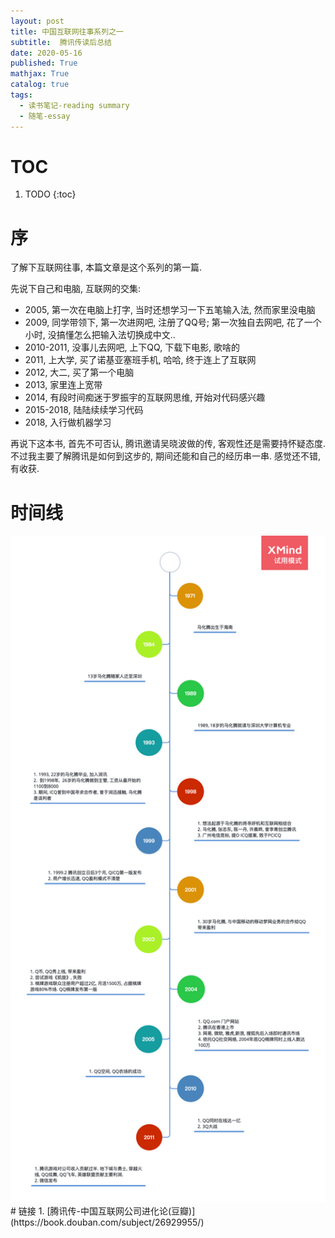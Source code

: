 ```yaml
---
layout: post
title: 中国互联网往事系列之一
subtitle:  腾讯传读后总结
date: 2020-05-16
published: True
mathjax: True
catalog: true
tags:
  - 读书笔记-reading summary
  - 随笔-essay
---
```

# TOC
1. TODO
{:toc}

# 序

了解下互联网往事, 本篇文章是这个系列的第一篇. 

先说下自己和电脑, 互联网的交集:

- 2005, 第一次在电脑上打字, 当时还想学习一下五笔输入法, 然而家里没电脑
- 2009, 同学带领下, 第一次进网吧, 注册了QQ号; 第一次独自去网吧, 花了一个小时, 没搞懂怎么把输入法切换成中文..
- 2010-2011, 没事儿去网吧, 上下QQ, 下载下电影, 歌啥的
- 2011, 上大学, 买了诺基亚塞班手机, 哈哈, 终于连上了互联网
- 2012, 大二, 买了第一个电脑
- 2013, 家里连上宽带
- 2014, 有段时间痴迷于罗振宇的互联网思维, 开始对代码感兴趣
- 2015-2018, 陆陆续续学习代码
- 2018, 入行做机器学习

再说下这本书, 首先不可否认, 腾讯邀请吴晓波做的传, 客观性还是需要持怀疑态度. 不过我主要了解腾讯是如何到这步的, 期间还能和自己的经历串一串. 感觉还不错, 有收获.

# 时间线
<img src='/img/book_summary/腾讯传.png' width="800">
# 链接
1. [腾讯传-中国互联网公司进化论(豆瓣)](https://book.douban.com/subject/26929955/)